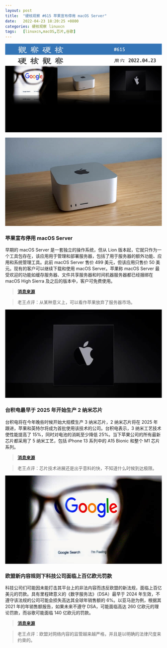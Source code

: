 ```yaml
---
layout: post
title:	"硬核观察 #615 苹果宣布停用 macOS Server"
date:	2022-04-23 18:20:25 +0800 
categories:	硬核观察 linuxcn 
tags:	[linuxcn,macOS,芯片,谷歌]
---
```



![](/Asserts/Images/album/202204/23/181916e5ojg5chfvle0pzg.jpg)


![](/Asserts/Images/album/202204/23/181930jtp4utypt4hdh46r.jpg)


### 苹果宣布停用 macOS Server


早期的 macOS Server 是一套独立的操作系统，但从 Lion 版本起，它就只作为一个工具包存在，该应用用于管理和部署服务器，包括了用于服务器的额外功能、应用和系统管理工具。此前 macOS Server 售价 499 美元，但该应用只售价 50 美元。现有的客户可以继续下载和使用 macOS Server。苹果称 macOS Server 最受欢迎的功能如缓存服务器、文件共享服务器和时间机器服务器都已经捆绑在 macOS High Sierra 及之后的版本中，客户可免费使用。



> 
> **[消息来源](https://support.apple.com/en-us/HT208312)**
> 
> 
> 



> 
> 老王点评：从某种意义上，可以看作苹果放弃了服务器市场。
> 
> 
> 


![](/Asserts/Images/album/202204/23/181950bf2y2vk4ycfp5fh4.jpg)


### 台积电最早于 2025 年开始生产 2 纳米芯片


台积电将在今年晚些时候开始大规模生产 3 纳米芯片，2 纳米芯片将在 2025 年跟进，苹果和英特尔将成为首批使用该技术的公司。台积电表示，3 纳米工艺技术使性能提高了 15%，同时对电池的消耗至少降低 25%。当下苹果公司的所有最新芯片都采用了 5 纳米工艺，包括 iPhone 13 系列中的 A15 Bionic 和整个 M1 芯片系列。



> 
> **[消息来源](https://gizmodo.com/apple-intel-in-line-for-tsmc-2nm-chips-1848830019)**
> 
> 
> 



> 
> 老王点评：芯片技术进展还是出乎意料的快，不知道什么时候到达极限。
> 
> 
> 


![](/Asserts/Images/album/202204/23/182002qmzmmb2fmlrrruir.jpg)


### 欧盟新内容规则下科技公司面临上百亿欧元罚款


科技公司们可能因未能打击其平台上的非法内容而违反欧盟的新法规，面临上百亿美元的罚款。具有里程碑意义的《数字服务法》（DSA）最早于 2024 年生效，不遵守该法规的公司可能会损失高达其全球年销售额的 6%。以亚马逊为例，根据其 2021 年的年销售额报告，如果未来不遵守 DSA，可能面临高达 260 亿欧元的理论罚款，而谷歌可能面临 140 亿欧元的罚款。



> 
> **[消息来源](https://www.bloomberg.com/news/articles/2022-04-22/tech-companies-face-billions-in-fines-under-eu-content-rules)**
> 
> 
> 



> 
> 老王点评：欧盟对网络内容的监管越来越严格，并且是以明确的法律尺度来约束的。
> 
> 
>
